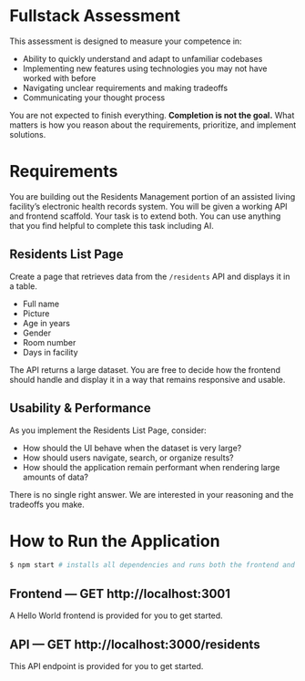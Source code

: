 # Fullstack Assessment

This assessment is designed to measure your competence in:

- Ability to quickly understand and adapt to unfamiliar codebases
- Implementing new features using technologies you may not have worked with before
- Navigating unclear requirements and making tradeoffs
- Communicating your thought process

You are not expected to finish everything. **Completion is not the goal.** What matters is how you reason about the requirements, prioritize, and implement solutions.

# Requirements

You are building out the Residents Management portion of an assisted living facility’s electronic health records system. You will be given a working API and frontend scaffold. Your task is to extend both. You can use anything that you find helpful to complete this task including AI.

## Residents List Page

Create a page that retrieves data from the `/residents` API and displays it in a table.

- Full name
- Picture
- Age in years
- Gender
- Room number
- Days in facility

The API returns a large dataset. You are free to decide how the frontend should handle and display it in a way that remains responsive and usable.

## Usability & Performance

As you implement the Residents List Page, consider:

- How should the UI behave when the dataset is very large?
- How should users navigate, search, or organize results?
- How should the application remain performant when rendering large amounts of data?

There is no single right answer. We are interested in your reasoning and the tradeoffs you make.

# How to Run the Application

```bash
$ npm start # installs all dependencies and runs both the frontend and backend simultaneously
```

## Frontend — GET http://localhost:3001

A Hello World frontend is provided for you to get started.

## API — GET http://localhost:3000/residents

This API endpoint is provided for you to get started.

